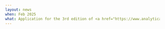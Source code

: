 ```yaml
---
layout: news
when: Feb 2025
what: Application for the 3rd edition of <a href="https://www.analytical-connectionism.net/school/2025/">Analytical Connectionism</a>! This time we are back to London from Aug 25th to Sep 5th. Application deadline on April 18th.
---
```

